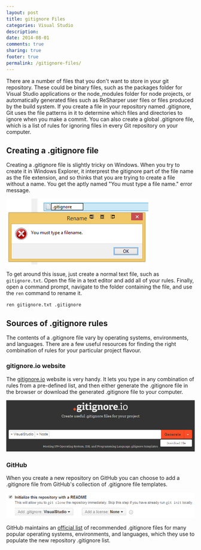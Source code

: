 ```yaml
---
layout: post
title: gitignore Files
categories: Visual Studio
description: 
date: 2014-08-01
comments: true
sharing: true
footer: true
permalink: /gitignore-files/
---
```


There are a number of files that you don't want to store in your git repository. These could be binary files, such as the packages folder for Visual Studio applications or the node_modules folder for node projects, or automatically generated files such as ReSharper user files or files produced by the build system. If you create a file in your repository named .gitignore, Git uses the file patterns in it to determine which files and directories to ignore when you make a commit. You can also create a global .gitignore file, which is a list of rules for ignoring files in every Git repository on your computer.
<!--excerpt-->

## Creating a .gitignore file ##
Creating a .gitignore file is slightly tricky on Windows. When you try to create it in Windows Explorer, it interprest the gitignore part of the file name as the file extension, and so thinks that you are trying to create a file without a name. You get the aptly named "You must type a file name." error message.

![windows error](/images/gitignore-windows-error.png)

To get around this issue, just create a normal text file, such as `gitignore.txt`. Open the file in a text editor and add all of your rules. Finally, open a command prompt, navigate to the folder containing the file, and use the `ren` command to rename it.

	ren gitignore.txt .gitignore

## Sources of .gitignore rules ##
The contents of a .gitignore file vary by operating systems, environments, and languages. There are a few useful resources for finding the right combination of rules for your particular project flavour.

### gitignore.io website ###
The [gitignore.io](http://www.gitignore.io/) website is very handy. It lets you type in any combination of rules from a pre-defined list, and then either generate the .gitignore file in the browser or download the generated .gitignore file to your computer. 

![gitignore.io](/images/gitignore-gitignore-io.png)

### GitHub ###
When you create a new repository on GitHub you can choose to add a .gitignore file from GitHub's collection of .gitignore file templates.

![github](/images/gitignore-github.png)

GitHub maintains an [official list](https://github.com/github/gitignore) of recommended .gitignore files for many popular operating systems, environments, and languages, which they use to populate the new repository .gitignore list.